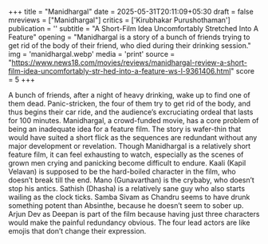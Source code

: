 +++
title = "Manidhargal"
date = 2025-05-31T20:11:09+05:30
draft = false
mreviews = ["Manidhargal"]
critics = ['Kirubhakar Purushothaman']
publication = ''
subtitle = "A Short-Film Idea Uncomfortably Stretched Into A Feature"
opening = "Manidhargal is a story of a bunch of friends trying to get rid of the body of their friend, who died during their drinking session."
img = 'manidhargal.webp'
media = 'print'
source = "https://www.news18.com/movies/reviews/manidhargal-review-a-short-film-idea-uncomfortably-str-hed-into-a-feature-ws-l-9361406.html"
score = 5
+++

A bunch of friends, after a night of heavy drinking, wake up to find one of them dead. Panic-stricken, the four of them try to get rid of the body, and thus begins their car ride, and the audience’s excruciating ordeal that lasts for 100 minutes. Manidhargal, a crowd-funded movie, has a core problem of being an inadequate idea for a feature film. The story is wafer-thin that would have suited a short flick as the sequences are redundant without any major development or revelation. Though Manidhargal is a relatively short feature film, it can feel exhausting to watch, especially as the scenes of grown men crying and panicking become difficult to endure. Kaali (Kapil Velavan) is supposed to be the hard-boiled character in the film, who doesn’t break till the end. Mano (Gunavarthan) is the crybaby, who doesn’t stop his antics. Sathish (Dhasha) is a relatively sane guy who also starts wailing as the clock ticks. Samba Sivam as Chandru seems to have drunk something potent than Absinthe, because he doesn’t seem to sober up. Arjun Dev as Deepan is part of the film because having just three characters would make the painful redundancy obvious. The four lead actors are like emojis that don’t change their expression.
